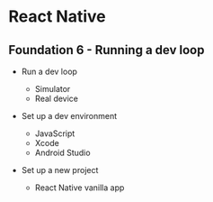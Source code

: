 # React Native

## Foundation 6 - Running a dev loop

- Run a dev loop

  - Simulator
  - Real device

- Set up a dev environment
  - JavaScript
  - Xcode
  - Android Studio
- Set up a new project
  - React Native vanilla app
